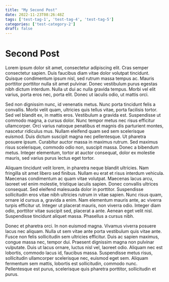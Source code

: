 ```yaml
---
title: "My Second Post"
date: 2022-11-23T08:26:48Z
tags: ['test-tag-1', 'test-tag-4', 'test-tag-5']
categories: ['test-category-2']
draft: false
---
```


# Second Post


Lorem ipsum dolor sit amet, consectetur adipiscing elit. Cras semper consectetur sapien. Duis faucibus diam vitae dolor volutpat tincidunt. Quisque condimentum ipsum nisl, sed rutrum massa tempus ac. Mauris porttitor porttitor nulla sit amet pulvinar. Donec vestibulum purus egestas nibh dictum interdum. Nulla ut dui ac nulla gravida tempus. Morbi vel elit varius, porta eros nec, porta elit. Donec ut iaculis odio, ut mattis orci.

Sed non dignissim nunc, id venenatis metus. Nunc porta tincidunt felis a convallis. Morbi velit quam, ultricies quis tellus vitae, porta facilisis tortor. Sed vel blandit ex, in mattis eros. Vestibulum a gravida est. Suspendisse ut commodo magna, a cursus dolor. Nunc tempor metus nec risus efficitur ullamcorper. Orci varius natoque penatibus et magnis dis parturient montes, nascetur ridiculus mus. Nullam eleifend quam sed sem scelerisque euismod. Duis dictum suscipit magna nec pellentesque. Ut pharetra posuere ipsum. Curabitur auctor massa in maximus rutrum. Sed maximus risus scelerisque, commodo odio non, suscipit massa. Donec a bibendum metus. Integer elementum, tortor at auctor consequat, dolor ex molestie mauris, sed varius purus lectus eget tortor.

Aliquam tincidunt velit lorem, in pharetra neque blandit ultricies. Nam fringilla sit amet libero sed finibus. Nullam eu erat et risus interdum vehicula. Maecenas condimentum ac quam vitae volutpat. Maecenas lacus arcu, laoreet vel enim molestie, tristique iaculis sapien. Donec convallis ultrices consequat. Sed eleifend malesuada dolor in porttitor. Suspendisse sollicitudin eros vitae nibh ultricies rutrum in vitae sapien. Nunc risus quam, ornare id cursus a, gravida a enim. Nam elementum mauris ante, ac viverra turpis efficitur ut. Integer ut placerat mauris, non viverra odio. Integer diam odio, porttitor vitae suscipit sed, placerat a ante. Aenean eget velit nisl. Suspendisse tincidunt aliquet massa. Phasellus a cursus nibh.

Donec et pharetra orci. In non euismod magna. Vivamus viverra posuere lacus nec aliquam. Nulla ut sem vitae ante porta vestibulum quis vitae ante. Fusce non felis sollicitudin sem ultricies efficitur. Duis ac sapien maximus, congue massa nec, tempor dui. Praesent dignissim magna non pulvinar vulputate. Duis ut lacus ornare, luctus nisl vel, laoreet odio. Aliquam nec est lobortis, commodo lacus id, faucibus massa. Suspendisse metus risus, sollicitudin ullamcorper scelerisque nec, euismod eget sem. Aliquam fermentum sem mattis, lobortis est sollicitudin, commodo nunc. Pellentesque est purus, scelerisque quis pharetra porttitor, sollicitudin et purus.